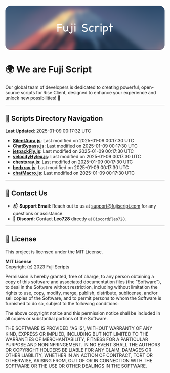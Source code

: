 ![Banner](.github/b.webp)

# 🌍 **We are Fuji Script**

Our global team of developers is dedicated to creating powerful, open-source scripts for Rise Client, designed to enhance your experience and unlock new possibilities! 🌟

---
<!-- SCRIPTS_NAVIGATION_START -->
## 📂 **Scripts Directory Navigation**

**Last Updated**: 2025-01-09 00:17:32 UTC

- **[SilentAura.js](scripts/SilentAura.js)**: Last modified on 2025-01-09 00:17:30 UTC
- **[ChatBypass.js](scripts/ChatBypass.js)**: Last modified on 2025-01-09 00:17:30 UTC
- **[jetpackFly.js](scripts/jetpackFly.js)**: Last modified on 2025-01-09 00:17:30 UTC
- **[velocityHylex.js](scripts/velocityHylex.js)**: Last modified on 2025-01-09 00:17:30 UTC
- **[chestxray.js](scripts/chestxray.js)**: Last modified on 2025-01-09 00:17:30 UTC
- **[bedxray.js](scripts/bedxray.js)**: Last modified on 2025-01-09 00:17:30 UTC
- **[chatMacro.js](scripts/chatMacro.js)**: Last modified on 2025-01-09 00:17:30 UTC

<!-- SCRIPTS_NAVIGATION_END -->

---

## 💬 **Contact Us**  
- 📬 **Support Email**: Reach out to us at [support@fujiscript.com](mailto:support@fujiscript.com) for any questions or assistance.  
- 💬 **Discord**: Contact **Leo728** directly at `Discord@leo728`.

---

## 📜 **License**

This project is licensed under the MIT License.  

**MIT License**  
Copyright (c) 2023 Fuji Scripts  

Permission is hereby granted, free of charge, to any person obtaining a copy of this software and associated documentation files (the "Software"), to deal in the Software without restriction, including without limitation the rights to use, copy, modify, merge, publish, distribute, sublicense, and/or sell copies of the Software, and to permit persons to whom the Software is furnished to do so, subject to the following conditions:  

The above copyright notice and this permission notice shall be included in all copies or substantial portions of the Software.  

THE SOFTWARE IS PROVIDED "AS IS", WITHOUT WARRANTY OF ANY KIND, EXPRESS OR IMPLIED, INCLUDING BUT NOT LIMITED TO THE WARRANTIES OF MERCHANTABILITY, FITNESS FOR A PARTICULAR PURPOSE AND NONINFRINGEMENT. IN NO EVENT SHALL THE AUTHORS OR COPYRIGHT HOLDERS BE LIABLE FOR ANY CLAIM, DAMAGES OR OTHER LIABILITY, WHETHER IN AN ACTION OF CONTRACT, TORT OR OTHERWISE, ARISING FROM, OUT OF OR IN CONNECTION WITH THE SOFTWARE OR THE USE OR OTHER DEALINGS IN THE SOFTWARE.  
